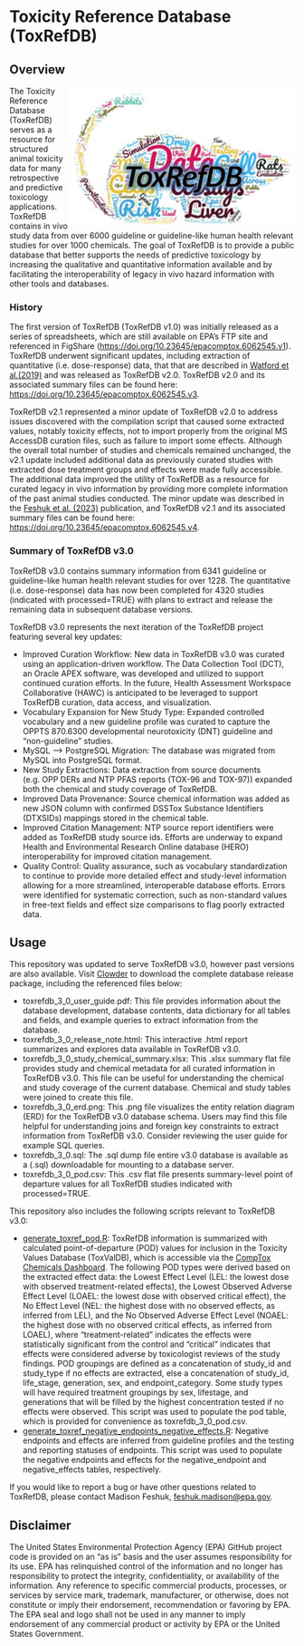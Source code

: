 
<!-- README.md is generated from README.Rmd. Please edit that file -->

# Toxicity Reference Database (ToxRefDB)

## Overview

<a href="https://www.epa.gov/comptox-tools/downloadable-computational-toxicology-data#AT"><img src="img/toxrefdb.png" width="400" align="right" /></a>

The Toxicity Reference Database (ToxRefDB) serves as a resource for
structured animal toxicity data for many retrospective and predictive
toxicology applications. ToxRefDB contains in vivo study data from over
6000 guideline or guideline-like human health relevant studies for over
1000 chemicals. The goal of ToxRefDB is to provide a public database
that better supports the needs of predictive toxicology by increasing
the qualitative and quantitative information available and by
facilitating the interoperability of legacy in vivo hazard information
with other tools and databases.

### History

The first version of ToxRefDB (ToxRefDB v1.0) was initially released as
a series of spreadsheets, which are still available on EPA’s FTP site
and referenced in FigShare
(<https://doi.org/10.23645/epacomptox.6062545.v1>). ToxRefDB underwent
significant updates, including extraction of quantitative
(i.e. dose-response) data, that that are described in [Watford et
al.(2019)](https://doi.org/10.1016/j.reprotox.2019.07.012) and was
released as ToxRefDB v2.0. ToxRefDB v2.0 and its associated summary
files can be found here:
<https://doi.org/10.23645/epacomptox.6062545.v3>.

ToxRefDB v2.1 represented a minor update of ToxRefDB v2.0 to address
issues discovered with the compilation script that caused some extracted
values, notably toxicity effects, not to import properly from the
original MS AccessDB curation files, such as failure to import some
effects. Although the overall total number of studies and chemicals
remained unchanged, the v2.1 update included additional data as
previously curated studies with extracted dose treatment groups and
effects were made fully accessible. The additional data improved the
utility of ToxRefDB as a resource for curated legacy in vivo information
by providing more complete information of the past animal studies
conducted. The minor update was described in the [Feshuk et
al. (2023)](https://www.frontiersin.org/articles/10.3389/ftox.2023.1260305/full)
publication, and ToxRefDB v2.1 and its associated summary files can be
found here: <https://doi.org/10.23645/epacomptox.6062545.v4>.

### Summary of ToxRefDB v3.0

ToxRefDB v3.0 contains summary information from 6341 guideline or
guideline-like human health relevant studies for over 1228. The
quantitative (i.e. dose-response) data has now been completed for 4320
studies (indicated with processed=TRUE) with plans to extract and
release the remaining data in subsequent database versions.

ToxRefDB v3.0 represents the next iteration of the ToxRefDB project
featuring several key updates:

-   Improved Curation Workflow: New data in ToxRefDB v3.0 was curated
    using an application-driven workflow. The Data Collection Tool
    (DCT), an Oracle APEX software, was developed and utilized to
    support continued curation efforts. In the future, Health Assessment
    Workspace Collaborative (HAWC) is anticipated to be leveraged to
    support ToxRefDB curation, data access, and visualization.
-   Vocabulary Expansion for New Study Type: Expanded controlled
    vocabulary and a new guideline profile was curated to capture the
    OPPTS 870.6300 developmental neurotoxicity (DNT) guideline and
    “non-guideline” studies.
-   MySQL –\> PostgreSQL Migration: The database was migrated from MySQL
    into PostgreSQL format.
-   New Study Extractions: Data extraction from source documents
    (e.g. OPP DERs and NTP PFAS reports (TOX-96 and TOX-97)) expanded
    both the chemical and study coverage of ToxRefDB.
-   Improved Data Provenance: Source chemical information was added as
    new JSON column with confirmed DSSTox Substance Identifiers
    (DTXSIDs) mappings stored in the chemical table.
-   Improved Citation Management: NTP source report identifiers were
    added as ToxRefDB study source ids. Efforts are underway to expand
    Health and Environmental Research Online database (HERO)
    interoperability for improved citation management.
-   Quality Control: Quality assurance, such as vocabulary
    standardization to continue to provide more detailed effect and
    study-level information allowing for a more streamlined,
    interoperable database efforts. Errors were identified for
    systematic correction, such as non-standard values in free-text
    fields and effect size comparisons to flag poorly extracted data.

## Usage

This repository was updated to serve ToxRefDB v3.0, however past
versions are also available. Visit
[Clowder](https://clowder.edap-cluster.com/datasets/61147fefe4b0856fdc65639b#folderId=6850327be4b096bca8848301)
to download the complete database release package, including the
referenced files below:

-   toxrefdb_3\_0_user_guide.pdf: This file provides information about
    the database development, database contents, data dictionary for all
    tables and fields, and example queries to extract information from
    the database.
-   toxrefdb_3\_0_release_note.html: This interactive .html report
    summarizes and explores data available in ToxRefDB v3.0.
-   toxrefdb_3\_0_study_chemical_summary.xlsx: This .xlsx summary flat
    file provides study and chemical metadata for all curated
    information in ToxRefDB v3.0. This file can be useful for
    understanding the chemical and study coverage of the current
    database. Chemical and study tables were joined to create this file.
-   toxrefdb_3\_0_erd.png: This .png file visualizes the entity relation
    diagram (ERD) for the ToxRefDB v3.0 database schema. Users may find
    this file helpful for understanding joins and foreign key
    constraints to extract information from ToxRefDB v3.0. Consider
    reviewing the user guide for example SQL queries.
-   toxrefdb_3\_0.sql: The .sql dump file entire v3.0 database is
    available as a (.sql) downloadable for mounting to a database
    server.
-   toxrefdb_3\_0_pod.csv: This .csv flat file presents summary-level
    point of departure values for all ToxRefDB studies indicated with
    processed=TRUE.

This repository also includes the following scripts relevant to ToxRefDB
v3.0:

-   [generate_toxref_pod.R](scripts/generate_toxref_pod.R): ToxRefDB
    information is summarized with calculated point-of-departure (POD)
    values for inclusion in the Toxicity Values Database (ToxValDB),
    which is accessible via the [CompTox Chemicals
    Dashboard](http://comptox.epa.gov/dashboard). The following POD
    types were derived based on the extracted effect data: the Lowest
    Effect Level (LEL: the lowest dose with observed treatment-related
    effects), the Lowest Observed Adverse Effect Level (LOAEL: the
    lowest dose with observed critical effect), the No Effect Level
    (NEL: the highest dose with no observed effects, as inferred from
    LEL), and the No Observed Adverse Effect Level (NOAEL: the highest
    dose with no observed critical effects, as inferred from LOAEL),
    where “treatment-related” indicates the effects were statistically
    significant from the control and “critical” indicates that effects
    were considered adverse by toxicologist reviews of the study
    findings. POD groupings are defined as a concatenation of study_id
    and study_type if no effects are extracted, else a concatenation of
    study_id, life_stage, generation, sex, and endpoint_category. Some
    study types will have required treatment groupings by sex,
    lifestage, and generations that will be filled by the highest
    concentration tested if no effects were observed. This script was
    used to populate the pod table, which is provided for convenience as
    toxrefdb_3\_0_pod.csv.
-   [generate_toxref_negative_endpoints_negative_effects.R](scripts/generate_toxref_negative_endpoints_negative_effects.R):
    Negative endpoints and effects are inferred from guideline profiles
    and the testing and reporting statuses of endpoints. This script was
    used to populate the negative endpoints and effects for the
    negative_endpoint and negative_effects tables, respectively.

If you would like to report a bug or have other questions related to
ToxRefDB, please contact Madison Feshuk,
[feshuk.madison@epa.gov](emailto:feshuk.madison@epa.gov).

## Disclaimer

The United States Environmental Protection Agency (EPA) GitHub project
code is provided on an “as is” basis and the user assumes responsibility
for its use. EPA has relinquished control of the information and no
longer has responsibility to protect the integrity, confidentiality, or
availability of the information. Any reference to specific commercial
products, processes, or services by service mark, trademark,
manufacturer, or otherwise, does not constitute or imply their
endorsement, recommendation or favoring by EPA. The EPA seal and logo
shall not be used in any manner to imply endorsement of any commercial
product or activity by EPA or the United States Government.
